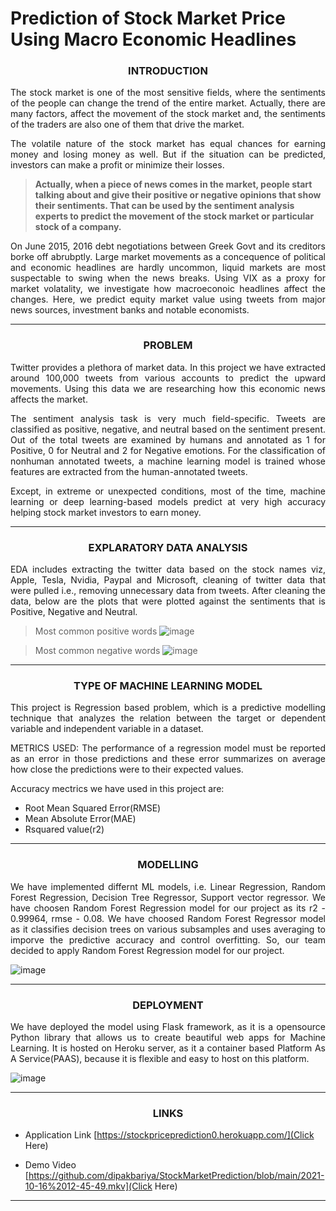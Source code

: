 # Prediction of Stock Market Price Using Macro Economic Headlines

###  <p align="center">  INTRODUCTION </p>  

<p align="justify"> The stock market is one of the most sensitive fields, where the sentiments of the people can change the trend of the entire market. Actually, there are many factors, affect the movement of the stock market and, the sentiments of the traders are also one of them that drive the market. </p>

<p align="justify"> The volatile nature of the stock market has equal chances for earning money and losing money as well. But if the situation can be predicted, investors can make a profit or minimize their losses. </p>

> **Actually, when a piece of news comes in the market, people start talking about and give their positive or negative opinions that show their sentiments. That can be used by the sentiment analysis experts to predict the movement of the stock market or particular stock of a company.**  

<p align="justify"> On June 2015, 2016 debt negotiations between Greek Govt and its creditors borke off abrubptly. Large market movements as a concequence of political and economic headlines are hardly uncommon, liquid markets are most suspectable to swing when the news breaks. Using VIX as a proxy for market volatality, we investigate how macroeconoic headlines affect the changes. Here, we predict equity market value using tweets from major news sources, investment banks and notable economists. </p>  

_________________________________________________________________________________________________________________________________________________________________________________

###  <p align="center"> **PROBLEM**  </p>  


<p align="justify"> Twitter provides a plethora of market data. In this project we have extracted around 100,000 tweets from various accounts to predict the upward movements. Using this data we are researching how this economic news affects the market. </p>

<p align="justify"> The sentiment analysis task is very much field-specific. Tweets are classified as positive, negative, and neutral based on the sentiment present.
Out of the total tweets are examined by humans and annotated as 1 for Positive, 0 for Neutral and 2 for Negative emotions. For the classification of nonhuman annotated tweets, a machine learning model is trained whose features are extracted from the human-annotated tweets. </p>

<p align="justify"> Except, in extreme or unexpected conditions, most of the time, machine learning or deep learning-based models predict at very high accuracy helping stock market investors to earn money. </p>

*********************************************************************************************************************************************************************************

### <p align="center"> **EXPLARATORY DATA ANALYSIS**  </p>  

<p align="justify"> EDA includes extracting the twitter data based on the stock names viz, Apple, Tesla, Nvidia, Paypal and Microsoft, cleaning of twitter data that were pulled i.e., removing unnecessary data from tweets. After cleaning the data, below are the plots that were plotted against the sentiments that is Positive, Negative and Neutral. </p>

>Most common positive words
![image](https://user-images.githubusercontent.com/63631974/137613734-4f797f13-9eb9-4bd1-955b-37e5e801d48e.png)


>Most common negative words
![image](https://user-images.githubusercontent.com/63631974/137613755-a28a127d-d35d-4239-bec5-61e2ed541a63.png)


---------------------------------------------------------------------------------------------------------------------------------------------------------------------------------


###  <p align="center"> **TYPE OF MACHINE LEARNING MODEL**  </p>  

<p align="justify"> This project is Regression based problem, which is a predictive modelling technique that analyzes the relation between the target or dependent variable and independent variable in a dataset. </p>

<p align="justify"> METRICS USED: The performance of a regression model must be reported as an error in those predictions and these error summarizes on average how close the predictions were to their expected values. </p>

Accuracy mectrics we have used in this project are:

* Root Mean Squared Error(RMSE) 
* Mean Absolute Error(MAE) 
* Rsquared value(r2) 

---------------------------------------------------------------------------------------------------------------------------------------------------------------------------------
### <p align="center"> **MODELLING**  </p>  

<p align="justify"> We have implemented differnt ML models, i.e. Linear Regression, Random Forest Regression, Decision Tree Regressor, Support vector regressor. We have choosen Random Forest Regression model for our project as its r2 - 0.99964, rmse - 0.08. We have choosed Random Forest Regressor model as it classifies decision trees on various subsamples and uses averaging to imporve the predictive accuracy and control overfitting. So, our team decided to apply Random Forest Regression model for our project. </p>

![image](https://user-images.githubusercontent.com/63631974/137613663-88e25be4-b40f-4876-87eb-2280d14a6ad3.png)

---------------------------------------------------------------------------------------------------------------------------------------------------------------------------------
 
### <p align="center"> **DEPLOYMENT**  </p>  

<p align="justify"> We have deployed the model using Flask framework, as it is a opensource Python library that allows us to create beautiful web apps for Machine Learning. It is hosted on Heroku server, as it a container based Platform As A Service(PAAS), because it is flexible and easy to host on this platform. </p>

![image](https://user-images.githubusercontent.com/63631974/137613691-93de716f-224e-4abf-ba58-fc7a9eac38ae.png)

---------------------------------------------------------------------------------------------------------------------------------------------------------------------------------
### <p align="center"> **LINKS**  </p>  
* Application Link
[https://stockpriceprediction0.herokuapp.com/](Click Here)

* Demo Video
[https://github.com/dipakbariya/StockMarketPrediction/blob/main/2021-10-16%2012-45-49.mkv](Click Here)


---------------------------------------------------------------------------------------------------------------------------------------------------------------------------------

